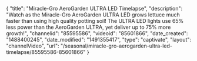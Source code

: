 {
    "title": "Miracle-Gro AeroGarden ULTRA LED Timelapse",
    "description": "Watch as the Miracle-Gro AeroGarden ULTRA LED grows lettuce much faster than using high quality potting soil! The ULTRA LED lights use 65% less power than the AeroGarden ULTRA, yet deliver up to 75% more growth!",
    "channelid": "85595586",
    "videoid": "85601866",
    "date_created": "1488400245",
    "date_modified": "1491355417",
    "type": "captivate",
    "layout": "channelVideo",
    "url": "\/seasonal\/miracle-gro-aerogarden-ultra-led-timelapse\/85595586-85601866"
}